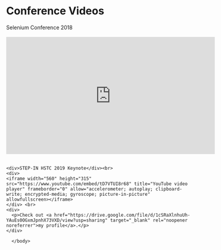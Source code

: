 <html>
  <head>
    <h1>Conference Videos</h1>
  </head>
  <body>
    <div>Selenium Conference 2018</div><br>
    <div>
    <iframe width="560" height="315" src="https://www.youtube.com/embed/NEFkwCNqYFM" title="YouTube video player" frameborder="0" allow="accelerometer; autoplay; clipboard-write; encrypted-media; gyroscope; picture-in-picture" allowfullscreen></iframe>
    </div><br>
    
    <div>STEP-IN HSTC 2019 Keynote</div><br>
    <div>
    <iframe width="560" height="315" src="https://www.youtube.com/embed/tD7VTUI8r68" title="YouTube video player" frameborder="0" allow="accelerometer; autoplay; clipboard-write; encrypted-media; gyroscope; picture-in-picture" allowfullscreen></iframe>
    </div> <br>
    <div>
      <p>Check out <a href="https://drive.google.com/file/d/1cSRaXlnhuUh-YAuEs0OGxmJpnhX73VXD/view?usp=sharing" target="_blank" rel="noopener noreferrer">my profile</a>.</p>
    </div>
    
      </body>
</html>
